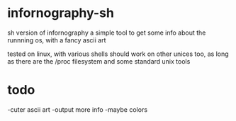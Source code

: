 # infornography-sh

sh version of infornography
a simple tool to get some info about the runnning os, with a fancy ascii art

tested on linux, with various shells
should work on other unices too, as long as there are the /proc filesystem and some standard unix tools

# todo

-cuter ascii art
-output more info
-maybe colors

